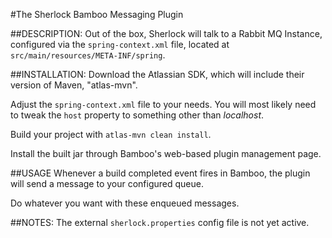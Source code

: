 #The Sherlock Bamboo Messaging Plugin

##DESCRIPTION:
Out of the box, Sherlock will talk to a Rabbit MQ Instance, configured via the `spring-context.xml` file, located
at `src/main/resources/META-INF/spring`.

##INSTALLATION:
Download the Atlassian SDK, which will include their version of Maven, "atlas-mvn".

Adjust the `spring-context.xml` file to your needs.  You will most likely need to tweak the `host` property to something other than *localhost*.

Build your project with `atlas-mvn clean install`.

Install the built jar through Bamboo's web-based plugin management page.

##USAGE
Whenever a build completed event fires in Bamboo, the plugin will send a message to your configured queue. 

Do whatever you want with these enqueued messages.


##NOTES:
The external `sherlock.properties` config file is not yet active.
